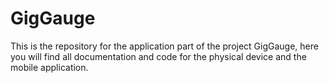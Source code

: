 # GigGauge
This is the repository for the application part of the project GigGauge, here you will find all documentation and code for the physical device and the mobile application. 
